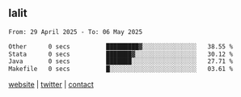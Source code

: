 ## lalit

<!--START_SECTION:waka-->

```txt
From: 29 April 2025 - To: 06 May 2025

Other      0 secs          █████████▓░░░░░░░░░░░░░░░   38.55 %
Stata      0 secs          ███████▓░░░░░░░░░░░░░░░░░   30.12 %
Java       0 secs          ███████░░░░░░░░░░░░░░░░░░   27.71 %
Makefile   0 secs          █░░░░░░░░░░░░░░░░░░░░░░░░   03.61 %
```

<!--END_SECTION:waka-->

[website](https://lalit.sh) | [twitter](https://x.com/@lalitcodes) | [contact](https://lalit.sh/contact)
